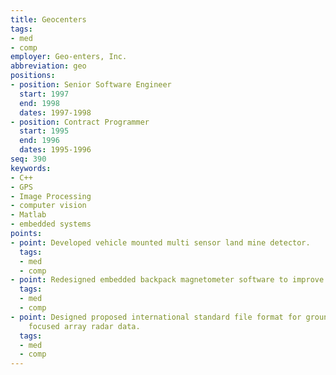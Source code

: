 ```yaml
---
title: Geocenters
tags:
- med
- comp
employer: Geo-enters, Inc.
abbreviation: geo
positions:
- position: Senior Software Engineer
  start: 1997
  end: 1998
  dates: 1997-1998
- position: Contract Programmer
  start: 1995
  end: 1996
  dates: 1995-1996
seq: 390
keywords:
- C++
- GPS
- Image Processing
- computer vision
- Matlab
- embedded systems
points:
- point: Developed vehicle mounted multi sensor land mine detector.
  tags:
  - med
  - comp
- point: Redesigned embedded backpack magnetometer software to improve GPS support.
  tags:
  - med
  - comp
- point: Designed proposed international standard file format for ground penetrating
    focused array radar data.
  tags:
  - med
  - comp
---
```



